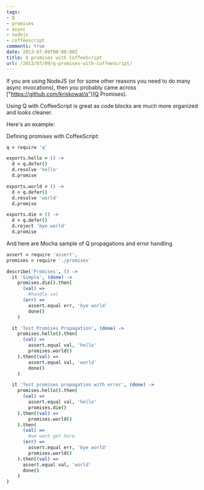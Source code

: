 ```yaml
---
tags:
- Q
- promises
- async
- nodejs
- coffeescript
comments: true
date: 2013-07-09T00:00:00Z
title: Q promises with CoffeeScript
url: /2013/07/09/q-promises-with-coffeescript/
---
```


If you are using NodeJS (or for some other reasons you need to do many async invocations), then you probably came across ["https://github.com/kriskowal/q"](Q Promises).

Using Q with CoffeeScript is great as code blocks are much more organized and looks cleaner.

Here's an example:


Defining promises with CoffeeScript:

``` coffeescript
q = require 'q'

exports.hello = () ->
  d = q.defer()
  d.resolve 'hello'
  d.promise

exports.world = () ->
  d = q.defer()
  d.resolve 'world'
  d.promise

exports.die = () ->
  d = q.defer()
  d.reject 'bye world'
  d.promise
```


And here are Mocha sample of Q propagations and error handling

``` coffeescript
assert = require 'assert',
promises = require './promises'

describe('Promises', () ->
  it 'Simple', (done) ->
    promises.die().then(
      (val) =>
        #handle val
      (err) =>
        assert.equal err, 'bye world'
        done()
    )

  it 'Test Promises Propagation', (done) ->
    promises.hello().then(
      (val) =>
        assert.equal val, 'hello'
        promises.world()
    ).then((val) =>
        assert.equal val, 'world'
        done()
    )

  it 'Test promises propagation with error', (done) ->
    promises.hello().then(
      (val) =>
        assert.equal val, 'hello'
        promises.die()
    ).then((val) =>
        promises.world()
    ).then(
      (val) =>
        #we wont get here
      (err) =>
        assert.equal err, 'bye world'
        promises.world()
    ).then((val) =>
      assert.equal val, 'world'
      done()
    )
)
```